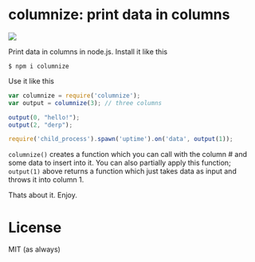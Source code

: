# columnize: print data in columns

<img src="https://github.com/russfrank/columnize/raw/master/shot.png" />

Print data in columns in node.js.  Install it like this

```
$ npm i columnize
```

Use it like this

```javascript
var columnize = require('columnize');
var output = columnize(3); // three columns

output(0, "hello!");
output(2, "derp");

require('child_process').spawn('uptime').on('data', output(1));
```

`columnize()` creates a function which you can call with the column # and some
data to insert into it.  You can also partially apply this function; `output(1)`
above returns a function which just takes data as input and throws it into
column 1.

Thats about it. Enjoy.

# License

MIT (as always)
